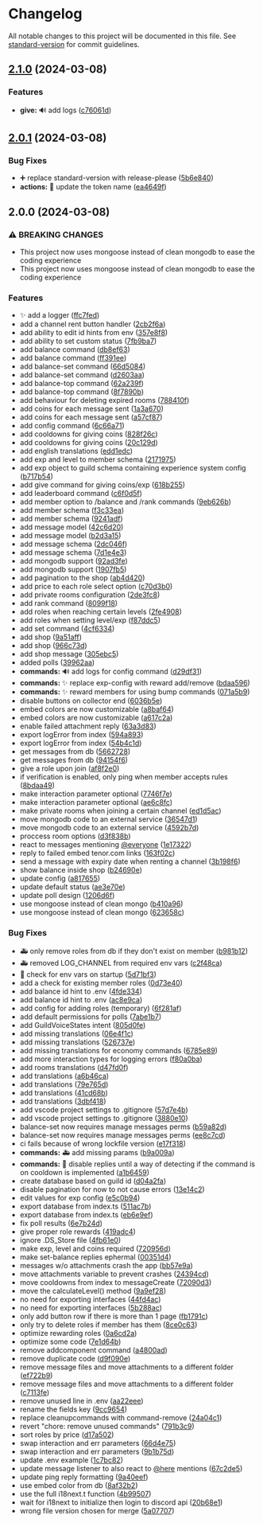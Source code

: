 # Changelog

All notable changes to this project will be documented in this file. See [standard-version](https://github.com/conventional-changelog/standard-version) for commit guidelines.

## [2.1.0](https://github.com/nikkoxd/stella/compare/v2.0.1...v2.1.0) (2024-03-08)


### Features

* **give:** :loud_sound: add logs ([c76061d](https://github.com/nikkoxd/stella/commit/c76061de4828816137a7dc33c295a041637c6d10))

## [2.0.1](https://github.com/nikkoxd/stella/compare/v2.0.0...v2.0.1) (2024-03-08)


### Bug Fixes

* :heavy_plus_sign: replace standard-version with release-please ([5b6e840](https://github.com/nikkoxd/stella/commit/5b6e840d71eed02676a910f372525a22571a87cf))
* **actions:** :bug: update the token name ([ea4649f](https://github.com/nikkoxd/stella/commit/ea4649f55fe7bb37947cefd44a4311fa7dbc7dfc))

## 2.0.0 (2024-03-08)


### ⚠ BREAKING CHANGES

* This project now uses mongoose instead of clean mongodb to ease the coding experience
* This project now uses mongoose instead of clean mongodb to ease the coding experience

### Features

* :sparkles: add a logger ([ffc7fed](https://github.com/nikkoxd/stella/commit/ffc7fed1a3b6ca1506ce947b30e5524d2b7d78f1))
* add a channel rent button handler ([2cb2f6a](https://github.com/nikkoxd/stella/commit/2cb2f6ade4ef837ffd17d4b0f615af8e94484fa6))
* add ability to edit id hints from env ([357e8f8](https://github.com/nikkoxd/stella/commit/357e8f81d59ba9290f3795d139ae6073f9554bd6))
* add ability to set custom status ([7fb9ba7](https://github.com/nikkoxd/stella/commit/7fb9ba774ace4e5220df1db81c8ceacfc7b44157))
* add balance command ([db8ef63](https://github.com/nikkoxd/stella/commit/db8ef63d78b122eff250130aec4a539336ab05a3))
* add balance command ([ff391ee](https://github.com/nikkoxd/stella/commit/ff391ee8a598c12c45f595d0b4e2fcf52dfc47e4))
* add balance-set command ([66d5084](https://github.com/nikkoxd/stella/commit/66d50848cf3590bca8644df08c3c6ed5b212842a))
* add balance-set command ([d2603aa](https://github.com/nikkoxd/stella/commit/d2603aaa7df5d42d06cf048cbb8214d80e6c9a67))
* add balance-top command ([62a239f](https://github.com/nikkoxd/stella/commit/62a239f7d92f9c097dc4162662689ba808df1b93))
* add balance-top command ([8f7890b](https://github.com/nikkoxd/stella/commit/8f7890bacb7fa60b34672d18419dbeaba41e1290))
* add behaviour for deleting expired rooms ([788410f](https://github.com/nikkoxd/stella/commit/788410f51826a3622c493b7fa870a0423b4301bd))
* add coins for each message sent ([1a3a670](https://github.com/nikkoxd/stella/commit/1a3a67053879aac78478dd973048dca60ee88edc))
* add coins for each message sent ([a57cf87](https://github.com/nikkoxd/stella/commit/a57cf87ec4f7e0eebc10ea9b0313b96a69227814))
* add config command ([6c66a71](https://github.com/nikkoxd/stella/commit/6c66a7149ce65ea9c5793d41f4f6e3496e36b2d5))
* add cooldowns for giving coins ([828f26c](https://github.com/nikkoxd/stella/commit/828f26c5f1e7281f666932f01806d93e38657413))
* add cooldowns for giving coins ([20c129d](https://github.com/nikkoxd/stella/commit/20c129d4e1cacb91d211cdafebcf400135197390))
* add english translations ([edd1edc](https://github.com/nikkoxd/stella/commit/edd1edcf65f20c3c846c07f4d41bf44d7bca7189))
* add exp and level to member schema ([2171975](https://github.com/nikkoxd/stella/commit/2171975393d7feba809d00c16b6f7f02e4637404))
* add exp object to guild schema containing experience system config ([b717b54](https://github.com/nikkoxd/stella/commit/b717b5414632059b73c19ad59674d768233b3070))
* add give command for giving coins/exp ([618b255](https://github.com/nikkoxd/stella/commit/618b25550806c5a8d26bba8bf48334189f6d5fcf))
* add leaderboard command ([c6f0d5f](https://github.com/nikkoxd/stella/commit/c6f0d5f27d72c8b8f2293d7a7ed1f74243aadf99))
* add member option to /balance and /rank commands ([9eb626b](https://github.com/nikkoxd/stella/commit/9eb626bcde23e21bbf8861a82896aaf9c1bad1cc))
* add member schema ([f3c33ea](https://github.com/nikkoxd/stella/commit/f3c33ea3e4f696226c8ab328097e464fc8d69697))
* add member schema ([9241adf](https://github.com/nikkoxd/stella/commit/9241adf4e0e3886e946ca15491be622b612d66d2))
* add message model ([42c6d20](https://github.com/nikkoxd/stella/commit/42c6d20598bd34268bf3a0cc235eb7ccf56dcc1d))
* add message model ([b2d3a15](https://github.com/nikkoxd/stella/commit/b2d3a1532a254dcc51c91aaf81a11052107f3ccc))
* add message schema ([2dc046f](https://github.com/nikkoxd/stella/commit/2dc046f83d4b0968c04cbe1a4dcba8d64cd72c20))
* add message schema ([7d1e4e3](https://github.com/nikkoxd/stella/commit/7d1e4e3e6f7b168230a73d04dfaf0a5a3caff451))
* add mongodb support ([92ad3fe](https://github.com/nikkoxd/stella/commit/92ad3febf17327163bbaaa51ad77f25c7dcafa13))
* add mongodb support ([1907fb5](https://github.com/nikkoxd/stella/commit/1907fb5618a06b85a9990755a06fa9ca6e4088f5))
* add pagination to the shop ([ab4d420](https://github.com/nikkoxd/stella/commit/ab4d42021ecff9895339b9cce4ad641e5bc52af1))
* add price to each role select option ([c70d3b0](https://github.com/nikkoxd/stella/commit/c70d3b03397b7bb818bd3f54fcecdb69e4a0c1ff))
* add private rooms configuration ([2de3fc8](https://github.com/nikkoxd/stella/commit/2de3fc8b9bc6e24aa4521cd4b82bf683b1ac7ef9))
* add rank command ([8099f18](https://github.com/nikkoxd/stella/commit/8099f188403f0bc62bb2d8122642457372bc19da))
* add roles when reaching certain levels ([2fe4908](https://github.com/nikkoxd/stella/commit/2fe49080f8bed94058d9cac49423ab9baa88b693))
* add roles when setting level/exp ([f87ddc5](https://github.com/nikkoxd/stella/commit/f87ddc5fac61f5383ccd77f9e935590228d318ca))
* add set command ([4cf6334](https://github.com/nikkoxd/stella/commit/4cf6334241f23caca25eb2e971b4bb367272307c))
* add shop ([9a51aff](https://github.com/nikkoxd/stella/commit/9a51affe6b749e4af393ea1553bd2b475d520e46))
* add shop ([966c73d](https://github.com/nikkoxd/stella/commit/966c73deca54e32eab2e0fb50322990a30abdbff))
* add shop message ([305ebc5](https://github.com/nikkoxd/stella/commit/305ebc56d6fee1ef7d7d1b4641cc2d6f3acdedb6))
* added polls ([39962aa](https://github.com/nikkoxd/stella/commit/39962aae716f2b6e57dbb423c953cb0509fd4ebe))
* **commands:** :loud_sound: add logs for config command ([d29df31](https://github.com/nikkoxd/stella/commit/d29df31d18b159479ee3e3c806c997c0884757dd))
* **commands:** :sparkles: replace exp-config with reward add/remove ([bdaa596](https://github.com/nikkoxd/stella/commit/bdaa59698b7f6a2719ca32bff4771dad824107c5))
* **commands:** :sparkles: reward members for using bump commands ([071a5b9](https://github.com/nikkoxd/stella/commit/071a5b964e6d6799fc7faec597231f290ce24333))
* disable buttons on collector end ([6036b5e](https://github.com/nikkoxd/stella/commit/6036b5e27ea6c8371b13d4622379e88dc8d203b1))
* embed colors are now customizable ([a8baf64](https://github.com/nikkoxd/stella/commit/a8baf64f8840a2ce5ada18ab1c3d48bc067cab56))
* embed colors are now customizable ([a617c2a](https://github.com/nikkoxd/stella/commit/a617c2a08e3ae06f73a20c6836aad93732da1259))
* enable failed attachment reply ([63a3d83](https://github.com/nikkoxd/stella/commit/63a3d832112e3af00bcceb2e994064e6d9dcd2c1))
* export logError from index ([594a893](https://github.com/nikkoxd/stella/commit/594a893a5e27b207678e3c956659d0f47ceb8e1a))
* export logError from index ([54b4c1d](https://github.com/nikkoxd/stella/commit/54b4c1d135d2c61d50d0c64aba7d8eb64b850266))
* get messages from db ([5662728](https://github.com/nikkoxd/stella/commit/56627288533d77dcd52cb2d643a0d39da163f655))
* get messages from db ([94154f6](https://github.com/nikkoxd/stella/commit/94154f62967ac97223401122ab742e8b0314527f))
* give a role upon join ([af8f2e0](https://github.com/nikkoxd/stella/commit/af8f2e092712cb637a5033105447ff05716652ac))
* if verification is enabled, only ping when member accepts rules ([8bdaa49](https://github.com/nikkoxd/stella/commit/8bdaa4945f2a8c787f173a57560dc5528b0b5edf))
* make interaction parameter optional ([7746f7e](https://github.com/nikkoxd/stella/commit/7746f7e9a587f93125fb0e25e417e864c13c16ec))
* make interaction parameter optional ([ae6c8fc](https://github.com/nikkoxd/stella/commit/ae6c8fc077f2eb1aaaece27fdeabb56baa211060))
* make private rooms when joining a certain channel ([ed1d5ac](https://github.com/nikkoxd/stella/commit/ed1d5ac9ca93a7c10c56e45ea0dd6a5708dddb4f))
* move mongodb code to an external service ([36547d1](https://github.com/nikkoxd/stella/commit/36547d1d30c63d080830e9f23203a0c07148aa2f))
* move mongodb code to an external service ([4592b7d](https://github.com/nikkoxd/stella/commit/4592b7d0e0d3d3f7af65cfcd32bf3c2340afbaca))
* proccess room options ([d3f838b](https://github.com/nikkoxd/stella/commit/d3f838bf5d4bf02f4c4cbaa78da162e5100c23c2))
* react to messages mentioning [@everyone](https://github.com/everyone) ([1e17322](https://github.com/nikkoxd/stella/commit/1e17322ff45bab859c3bada6fffa7fdcd9c1e74c))
* reply to failed embed tenor.com links ([163f02c](https://github.com/nikkoxd/stella/commit/163f02c9e0319ea3134483628919e0b9c1417696))
* send a message with expiry date when renting a channel ([3b198f6](https://github.com/nikkoxd/stella/commit/3b198f62f74f9a1a9fae77d5898139132448e38d))
* show balance inside shop ([b24690e](https://github.com/nikkoxd/stella/commit/b24690eff8b85d1dec95b91f0c038359c90b5929))
* update config ([a817655](https://github.com/nikkoxd/stella/commit/a8176551f9d297973df188b159f98e729e2acd28))
* update default status ([ae3e70e](https://github.com/nikkoxd/stella/commit/ae3e70e0b761cb0494bd0c9429410715cd0abda6))
* update poll design ([1206d6f](https://github.com/nikkoxd/stella/commit/1206d6f0b09e9210ebaa5768dcb05cf4f2346cd1))
* use mongoose instead of clean mongo ([b410a96](https://github.com/nikkoxd/stella/commit/b410a9688a8454210991dbc29f78baebe6099093))
* use mongoose instead of clean mongo ([623658c](https://github.com/nikkoxd/stella/commit/623658cffa87787de3303f33ae2cbc204993b2ab))


### Bug Fixes

* :ambulance: only remove roles from db if they don't exist on member ([b981b12](https://github.com/nikkoxd/stella/commit/b981b1261347488ced4269d01aae51cd3ddfea31))
* :ambulance: removed LOG_CHANNEL from required env vars ([c2f48ca](https://github.com/nikkoxd/stella/commit/c2f48ca3791f08954f1960e1b845e7ff519f7b64))
* :children_crossing: check for env vars on startup ([5d71bf3](https://github.com/nikkoxd/stella/commit/5d71bf391b16f83ccd96157e64d0ea7ca72f7aba))
* add a check for existing member roles ([0d73e40](https://github.com/nikkoxd/stella/commit/0d73e4070cacbb42593ce2e5dc0fa5388b234ec4))
* add balance id hint to .env ([4fde334](https://github.com/nikkoxd/stella/commit/4fde334d1c8ea170bf8ee7e684bff46b23246482))
* add balance id hint to .env ([ac8e9ca](https://github.com/nikkoxd/stella/commit/ac8e9cae2a35c8386208add183104be58831510b))
* add config for adding roles (temporary) ([6f281af](https://github.com/nikkoxd/stella/commit/6f281af1846f0615ce0ffeaefd1c3ab23707067b))
* add default permissions for polls ([7abe1b7](https://github.com/nikkoxd/stella/commit/7abe1b7f03c4495b0dce23063b9145abb341e4a8))
* add GuildVoiceStates intent ([805d0fe](https://github.com/nikkoxd/stella/commit/805d0fe024568d8a3cc0ccdefc66f61a32eb9f03))
* add missing translations ([06e4f1c](https://github.com/nikkoxd/stella/commit/06e4f1ce9583e4845b89e434f13be90eae6c2b89))
* add missing translations ([526737e](https://github.com/nikkoxd/stella/commit/526737edb1dc032616c48ee4a98139fa6b03a65d))
* add missing translations for economy commands ([6785e89](https://github.com/nikkoxd/stella/commit/6785e89d1ab0948b793d154766284589ee77c516))
* add more interaction types for logging errors ([f80a0ba](https://github.com/nikkoxd/stella/commit/f80a0bab51fef586f1ee493e66c29d92ab64c584))
* add rooms translations ([d47fd0f](https://github.com/nikkoxd/stella/commit/d47fd0fe1c3b36dfb336168c21281e2db18685d1))
* add translations ([a6b46ca](https://github.com/nikkoxd/stella/commit/a6b46ca5a00bdcc6d667e0c7c4b71fb5e1020e99))
* add translations ([79e765d](https://github.com/nikkoxd/stella/commit/79e765d9dc8b04acff265399123f819dc1f345d9))
* add translations ([41cd68b](https://github.com/nikkoxd/stella/commit/41cd68bf420779287521a117a63fb725c3c0ef9f))
* add translations ([3dbf418](https://github.com/nikkoxd/stella/commit/3dbf41894a120ceef17bebe727045695f4128697))
* add vscode project settings to .gitignore ([57d7e4b](https://github.com/nikkoxd/stella/commit/57d7e4b51a29d43cc6b62b11c50c3d4e3d8624f7))
* add vscode project settings to .gitignore ([3880e10](https://github.com/nikkoxd/stella/commit/3880e100fa621105cbb92d1e923cef32e079ade6))
* balance-set now requires manage messages perms ([b59a82d](https://github.com/nikkoxd/stella/commit/b59a82dad915512dd8720e740affd94933b6d1fb))
* balance-set now requires manage messages perms ([ee8c7cd](https://github.com/nikkoxd/stella/commit/ee8c7cd7bd1f03ac77a73874ecdd389f211a1208))
* ci fails because of wrong lockfile version ([e17f318](https://github.com/nikkoxd/stella/commit/e17f318590c3b3107631da3ece0d37e764f20473))
* **commands:** :ambulance: add missing params ([b9a009a](https://github.com/nikkoxd/stella/commit/b9a009a18b4e192c08e7422f43bfbc72cbdaffe4))
* **commands:** :poop: disable replies until a way of detecting if the command is on cooldown is implemented ([a1b6459](https://github.com/nikkoxd/stella/commit/a1b645981d3bb2e315532d1a4195c1159fe622ab))
* create database based on guild id ([d04a2fa](https://github.com/nikkoxd/stella/commit/d04a2faee6ceefdcb11058e012e00e1fcbd8d499))
* disable pagination for now to not cause errors ([13e14c2](https://github.com/nikkoxd/stella/commit/13e14c20c45e53a275fddcd33c2ecee7c07cb3c5))
* edit values for exp config ([e5c0b94](https://github.com/nikkoxd/stella/commit/e5c0b94640e1dbbff451ea06210f052cf450f637))
* export database from index.ts ([511ac7b](https://github.com/nikkoxd/stella/commit/511ac7bb6e0ac714a1f45ca6d2ea02e93ef33ed0))
* export database from index.ts ([eb6e9ef](https://github.com/nikkoxd/stella/commit/eb6e9efcb599a4f80cae15b2d74dba305f524498))
* fix poll results ([6e7b24d](https://github.com/nikkoxd/stella/commit/6e7b24dd0ff9a15f77a49b1e9d4c82242da89653))
* give proper role rewards ([419adc4](https://github.com/nikkoxd/stella/commit/419adc47ef3850d4ae9b99e459f8bc1fa1ea4966))
* ignore .DS_Store file ([4fb61e0](https://github.com/nikkoxd/stella/commit/4fb61e09c2a222e815552b0e447bf2a758728453))
* make exp, level and coins required ([720956d](https://github.com/nikkoxd/stella/commit/720956db933f35d5eb54318bddf63773c0c97e76))
* make set-balance replies ephermal ([00351d4](https://github.com/nikkoxd/stella/commit/00351d4bde7983e1fb1d4955d6b1bd2ff123d2ce))
* messages w/o attachments crash the app ([bb57e9a](https://github.com/nikkoxd/stella/commit/bb57e9a72516c0558f69df03edecb071be72dc34))
* move attachments variable to prevent crashes ([24394cd](https://github.com/nikkoxd/stella/commit/24394cd813544ed3351e9ef89f7dd84e29cb5049))
* move cooldowns from index to messageCreate ([72090d3](https://github.com/nikkoxd/stella/commit/72090d37972d3dd3befb81c45003b20414a62f63))
* move the calculateLevel() method ([9a9ef28](https://github.com/nikkoxd/stella/commit/9a9ef28bb5a18cf56fe6a742a1ef09721bdc9491))
* no need for exporting interfaces ([44fd4ac](https://github.com/nikkoxd/stella/commit/44fd4ac4769d0b86d6489aa79ff410f318c5fee7))
* no need for exporting interfaces ([5b288ac](https://github.com/nikkoxd/stella/commit/5b288acf2dc77d0c701b3d4e6046ecc63b9c3039))
* only add button row if there is more than 1 page ([fb1791c](https://github.com/nikkoxd/stella/commit/fb1791cb99609ac7c7a18d76d938bc4bee4b124c))
* only try to delete roles if member has them ([8ce0c63](https://github.com/nikkoxd/stella/commit/8ce0c633a2d68164a206e004cdb69f60bae2c36e))
* optimize rewarding roles ([0a6cd2a](https://github.com/nikkoxd/stella/commit/0a6cd2a5fa4e6fb059249241e4b70725a76d650e))
* optimize some code ([7e1d64b](https://github.com/nikkoxd/stella/commit/7e1d64b1e5ea42140685acbe751b4c76829af169))
* remove addcomponent command ([a4800ad](https://github.com/nikkoxd/stella/commit/a4800add5d2c87dd35215526abc5708d2f076027))
* remove duplicate code ([d9f090e](https://github.com/nikkoxd/stella/commit/d9f090e67079e34d9cae1284953786e2c43ecfe8))
* remove message files and move attachments to a different folder ([ef722b9](https://github.com/nikkoxd/stella/commit/ef722b9191595d1212a67cdd5a71320f8fbe870c))
* remove message files and move attachments to a different folder ([c7113fe](https://github.com/nikkoxd/stella/commit/c7113feab1cf78b10a8e186b5ecd16986478037f))
* remove unused line in .env ([aa22eee](https://github.com/nikkoxd/stella/commit/aa22eee667b528d815f6da55bf3382e074248657))
* rename the fields key ([9cc9654](https://github.com/nikkoxd/stella/commit/9cc965442a49edaf87cd3a5525db4f7113f241d2))
* replace cleanupcommands with command-remove ([24a04c1](https://github.com/nikkoxd/stella/commit/24a04c1de9bf45cd503953f0ba80f773807be40a))
* revert "chore: remove unused commands" ([791b3c9](https://github.com/nikkoxd/stella/commit/791b3c9a9fd1af40dcabb9421b1acca1039f9a7a))
* sort roles by price ([d17a502](https://github.com/nikkoxd/stella/commit/d17a502169b1cbfcdaa4e424b6420c195a20ebbc))
* swap interaction and err parameters ([66d4e75](https://github.com/nikkoxd/stella/commit/66d4e75750aa61b33da8e8b6d9fd692b960e73f6))
* swap interaction and err parameters ([9b1b75d](https://github.com/nikkoxd/stella/commit/9b1b75d1e7a5ff7ef424551804573bf0a757fc72))
* update .env example ([1c7bc82](https://github.com/nikkoxd/stella/commit/1c7bc82dcf523c54b931af527dbc3b11f1146e3f))
* update message listener to also react to [@here](https://github.com/here) mentions ([67c2de5](https://github.com/nikkoxd/stella/commit/67c2de59e8511d371503211f66c43336b4006cfa))
* update ping reply formatting ([9a40eef](https://github.com/nikkoxd/stella/commit/9a40eef9f73a9880cf50ee00f0791608508ae681))
* use embed color from db ([8af32b2](https://github.com/nikkoxd/stella/commit/8af32b2d74948992ab5bf2308decfc35232549f4))
* use the full i18next.t function ([4b99507](https://github.com/nikkoxd/stella/commit/4b99507c3fe75ebe4b0f3f99bb37f07da471e698))
* wait for i18next to initialize then login to discord api ([20b68e1](https://github.com/nikkoxd/stella/commit/20b68e1928695e6b40e3f478f8e8efea091e0578))
* wrong file version chosen for merge ([5a07707](https://github.com/nikkoxd/stella/commit/5a077076e1d11606327566c327876479a21eff87))
